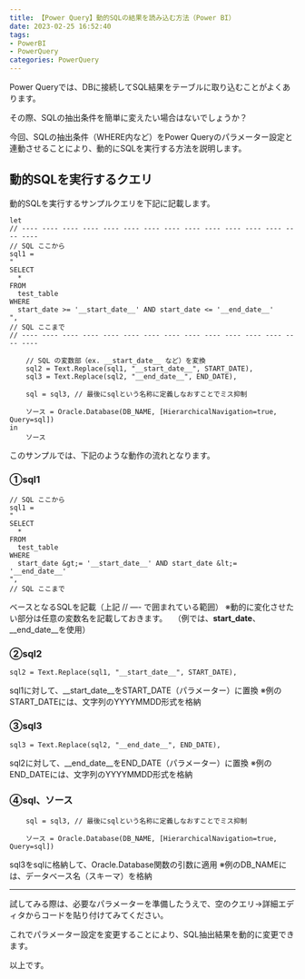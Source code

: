 ```yaml
---
title: 【Power Query】動的SQLの結果を読み込む方法（Power BI）
date: 2023-02-25 16:52:40
tags:
- PowerBI
- PowerQuery
categories: PowerQuery
---
```


Power Queryでは、DBに接続してSQL結果をテーブルに取り込むことがよくあります。

その際、SQLの抽出条件を簡単に変えたい場合はないでしょうか？

今回、SQLの抽出条件（WHERE内など）をPower Queryのパラメーター設定と連動させることにより、動的にSQLを実行する方法を説明します。

## 動的SQLを実行するクエリ

動的SQLを実行するサンプルクエリを下記に記載します。

```
let
// ---- ---- ---- ---- ---- ---- ---- ---- ---- ---- ---- ---- ---- ---- ----
// SQL ここから
sql1 =
"
SELECT
  *
FROM
  test_table
WHERE
  start_date >= '__start_date__' AND start_date <= '__end_date__'
",
// SQL ここまで
// ---- ---- ---- ---- ---- ---- ---- ---- ---- ---- ---- ---- ---- ---- ----

    // SQL の変数部（ex. __start_date__ など）を変換
    sql2 = Text.Replace(sql1, "__start_date__", START_DATE),
    sql3 = Text.Replace(sql2, "__end_date__", END_DATE),

    sql = sql3, // 最後にsqlという名称に定義しなおすことでミス抑制

    ソース = Oracle.Database(DB_NAME, [HierarchicalNavigation=true, Query=sql])
in
    ソース
```

このサンプルでは、下記のような動作の流れとなります。

### ①sql1

```
// SQL ここから
sql1 =
"
SELECT
  *
FROM
  test_table
WHERE
  start_date &gt;= '__start_date__' AND start_date &lt;= '__end_date__'
",
// SQL ここまで
```

ベースとなるSQLを記載（上記 // —- で囲まれている範囲）
※動的に変化させたい部分は任意の変数名を記載しておきます。
　（例では、__start_date__、__end_date__を使用）

### ②sql2

```
sql2 = Text.Replace(sql1, "__start_date__", START_DATE),
```

sql1に対して、__start_date__をSTART_DATE（パラメーター）に置換
※例のSTART_DATEには、文字列のYYYYMMDD形式を格納

### ③sql3

```
sql3 = Text.Replace(sql2, "__end_date__", END_DATE),
```

sql2に対して、__end_date__をEND_DATE（パラメーター）に置換
※例のEND_DATEには、文字列のYYYYMMDD形式を格納

### ④sql、ソース

```
    sql = sql3, // 最後にsqlという名称に定義しなおすことでミス抑制

    ソース = Oracle.Database(DB_NAME, [HierarchicalNavigation=true, Query=sql])

```

sql3をsqlに格納して、Oracle.Database関数の引数に適用
※例のDB_NAMEには、データベース名（スキーマ）を格納

___

試してみる際は、必要なパラメーターを準備したうえで、空のクエリ→詳細エディタからコードを貼り付けてみてください。

これでパラメーター設定を変更することにより、SQL抽出結果を動的に変更できます。

以上です。
